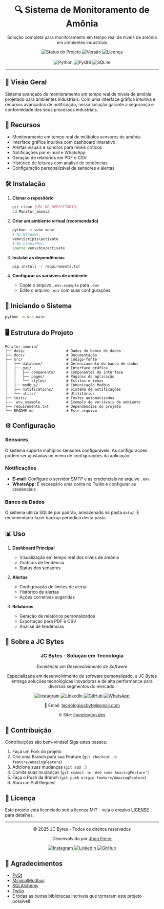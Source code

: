 <div align="center">
  <h1>🔍 Sistema de Monitoramento de Amônia</h1>
  <p>Solução completa para monitoramento em tempo real de níveis de amônia em ambientes industriais</p>
  
  <div align="center">
    <img src="https://img.shields.io/badge/Status-Em%20Desenvolvimento-yellow" alt="Status do Projeto">
    <img src="https://img.shields.io/badge/Versão-1.0.0-blue" alt="Versão">
    <img src="https://img.shields.io/badge/Licença-MIT-green" alt="Licença">
  </div>
  
  <br/>
  
  <div>
    <img src="https://img.shields.io/badge/Python-3776AB?style=for-the-badge&logo=python&logoColor=white" alt="Python">
    <img src="https://img.shields.io/badge/PyQt6-41CD52?style=for-the-badge&logo=qt&logoColor=white" alt="PyQt6">
    <img src="https://img.shields.io/badge/SQLite-003B57?style=for-the-badge&logo=sqlite&logoColor=white" alt="SQLite">
  </div>
</div>

---

## 🚀 Visão Geral

Sistema avançado de monitoramento em tempo real de níveis de amônia projetado para ambientes industriais. Com uma interface gráfica intuitiva e recursos avançados de notificação, nossa solução garante a segurança e conformidade dos seus processos industriais.

## 🚀 Recursos

- Monitoramento em tempo real de múltiplos sensores de amônia
- Interface gráfica intuitiva com dashboard interativo
- Alertas visuais e sonoros para níveis críticos
- Notificações por e-mail e WhatsApp
- Geração de relatórios em PDF e CSV
- Histórico de leituras com análise de tendências
- Configuração personalizável de sensores e alertas

## 🛠️ Instalação

1. **Clonar o repositório**
   ```bash
   git clone [URL_DO_REPOSITORIO]
   cd Monitor_amonia
   ```

2. **Criar um ambiente virtual (recomendado)**
   ```bash
   python -m venv venv
   # No Windows:
   venv\Scripts\activate
   # No Linux/Mac:
   source venv/bin/activate
   ```

3. **Instalar as dependências**
   ```bash
   pip install -r requirements.txt
   ```

4. **Configurar as variáveis de ambiente**
   - Copie o arquivo `.env.example` para `.env`
   - Edite o arquivo `.env` com suas configurações

## 🚦 Iniciando o Sistema

```bash
python -m src.main
```

## 🖥️ Estrutura do Projeto

```
Monitor_amonia/
├── data/                   # Dados do banco de dados
├── docs/                   # Documentação
├── src/                    # Código-fonte
│   ├── database/           # Gerenciamento do banco de dados
│   ├── gui/                # Interface gráfica
│   │   ├── components/     # Componentes da interface
│   │   ├── pages/          # Páginas da aplicação
│   │   └── styles/         # Estilos e temas
│   ├── modbus/             # Comunicação Modbus
│   ├── notifications/      # Sistema de notificações
│   └── utils/              # Utilitários
├── tests/                  # Testes automatizados
├── .env.example            # Exemplo de variáveis de ambiente
├── requirements.txt        # Dependências do projeto
└── README.md               # Este arquivo
```

## ⚙️ Configuração

### Sensores

O sistema suporta múltiplos sensores configuráveis. As configurações podem ser ajustadas no menu de configurações da aplicação.

### Notificações

- **E-mail**: Configure o servidor SMTP e as credenciais no arquivo `.env`
- **WhatsApp**: É necessário uma conta no Twilio e configurar as credenciais

### Banco de Dados

O sistema utiliza SQLite por padrão, armazenado na pasta `data/`. É recomendado fazer backup periódico desta pasta.

## 📊 Uso

1. **Dashboard Principal**
   - Visualização em tempo real dos níveis de amônia
   - Gráficos de tendência
   - Status dos sensores

2. **Alertas**
   - Configuração de limites de alerta
   - Histórico de alertas
   - Ações corretivas sugeridas

3. **Relatórios**
   - Geração de relatórios personalizados
   - Exportação para PDF e CSV
   - Análise de tendências

## 🏢 Sobre a JC Bytes

<div align="center">
  <h3>JC Bytes - Solução em Tecnologia</h3>
  <p><em>Excelência em Desenvolvimento de Software</em></p>
  
  <p>Especializada em desenvolvimento de software personalizado, a JC Bytes entrega soluções tecnológicas inovadoras e de alta performance para diversos segmentos do mercado.</p>
  
  <div>
    <a href="https://www.instagram.com/jc.devops" target="_blank">
      <img src="https://img.shields.io/badge/Instagram-E4405F?style=for-the-badge&logo=instagram&logoColor=white" alt="Instagram">
    </a>
    <a href="https://www.linkedin.com/in/Jhon-freire" target="_blank">
      <img src="https://img.shields.io/badge/LinkedIn-0077B5?style=for-the-badge&logo=linkedin&logoColor=white" alt="LinkedIn">
    </a>
    <a href="https://github.com/JhonCleyton" target="_blank">
      <img src="https://img.shields.io/badge/GitHub-100000?style=for-the-badge&logo=github&logoColor=white" alt="GitHub">
    </a>
    <a href="https://wa.me/5573998547885" target="_blank">
      <img src="https://img.shields.io/badge/WhatsApp-25D366?style=for-the-badge&logo=whatsapp&logoColor=white" alt="WhatsApp">
    </a>
  </div>
  
  <p>📧 Email: <a href="mailto:tecnologiajcbyte@gmail.com">tecnologiajcbyte@gmail.com</a></p>
  <p>🌐 Site: <a href="https://jhoncleyton.dev" target="_blank">jhoncleyton.dev</a></p>
</div>

## 🤝 Contribuição

Contribuições são bem-vindas! Siga estes passos:

1. Faça um Fork do projeto
2. Crie uma Branch para sua Feature (`git checkout -b feature/AmazingFeature`)
3. Adicione suas mudanças (`git add .`)
4. Comite suas mudanças (`git commit -m 'Add some AmazingFeature'`)
5. Faça o Push da Branch (`git push origin feature/AmazingFeature`)
6. Abra um Pull Request

## 📄 Licença

Este projeto está licenciado sob a licença MIT - veja o arquivo [LICENSE](LICENSE) para detalhes.

---

<div align="center">
  <p>© 2025 JC Bytes - Todos os direitos reservados</p>
  <p>Desenvolvido por <a href="https://jhoncleyton.dev" target="_blank">Jhon Freire</a></p>
  
  <div>
    <a href="https://www.instagram.com/jc.devops" target="_blank">
      <img src="https://img.shields.io/badge/Instagram-E4405F?style=for-the-badge&logo=instagram&logoColor=white" alt="Instagram">
    </a>
    <a href="https://www.linkedin.com/in/Jhon-freire" target="_blank">
      <img src="https://img.shields.io/badge/LinkedIn-0077B5?style=for-the-badge&logo=linkedin&logoColor=white" alt="LinkedIn">
    </a>
    <a href="https://github.com/JhonCleyton" target="_blank">
      <img src="https://img.shields.io/badge/GitHub-100000?style=for-the-badge&logo=github&logoColor=white" alt="GitHub">
    </a>
  </div>
</div>

## 🙏 Agradecimentos

- [PyQt](https://www.riverbankcomputing.com/software/pyqt/)
- [MinimalModbus](https://minimalmodbus.readthedocs.io/)
- [SQLAlchemy](https://www.sqlalchemy.org/)
- [Twilio](https://www.twilio.com/)
- E todas as outras bibliotecas incríveis que tornaram este projeto possível!
